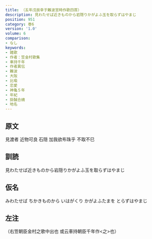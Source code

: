 ```yaml
---
title: （五年戊辰幸于難波宮時作歌四首）
description: 見わたせば近きものから岩隠りかがよふ玉を取らずはやまじ
position: 951
category: 巻6
version: '1.0'
volume: 6
comparison:
- なし
keywords:
- 雑歌
- 作者：笠金村歌集
- 車持千年
- 作者異伝
- 難波
- 大阪
- 比喩
- 恋愛
- 神亀５年
- 年紀
- 掛醎合媿
- 地名
---
```


## 原文

見渡者 近物可良 石隠 加我欲布珠乎 不取不巳

## 訓読

見わたせば近きものから岩隠りかがよふ玉を取らずはやまじ

## 仮名

みわたせば ちかきものから いはがくり かがよふたまを とらずはやまじ

## 左注

（右笠朝臣金村之歌中出也 或云車持朝臣千年作<之>也）
